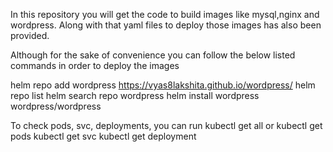 In this repository you will get the code to build images like mysql,nginx and wordpress. Along with that yaml files to deploy those images has also been provided. 


Although for the sake of convenience you can follow the below listed commands in order to deploy the images  

helm repo add wordpress https://vyas8lakshita.github.io/wordpress/
helm repo list
helm search repo wordpress
helm install wordpress wordpress/wordpress

To check pods, svc, deployments, you can run 
kubectl get all
      or 
kubectl get pods 
kubectl get svc 
kubectl get deployment

